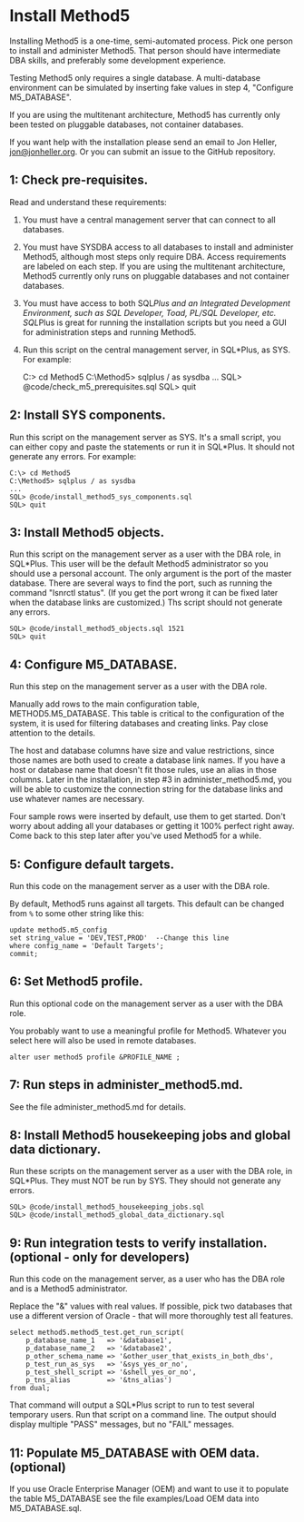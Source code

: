 Install Method5
===============

Installing Method5 is a one-time, semi-automated process.  Pick one person to install and administer Method5.  That person should have intermediate DBA skills, and preferably some development experience.

Testing Method5 only requires a single database.  A multi-database environment can be simulated by inserting fake values in step 4, "Configure M5_DATABASE".

If you are using the multitenant architecture, Method5 has currently only been tested on pluggable databases, not container databases.

If you want help with the installation please send an email to Jon Heller, jon@jonheller.org.  Or you can submit an issue to the GitHub repository.


1: Check pre-requisites.
------------------------

Read and understand these requirements:

1. You must have a central management server that can connect to all databases.

2. You must have SYSDBA access to all databases to install and administer Method5, although most steps only require DBA.  Access requirements are labeled on each step.  If you are using the multitenant architecture, Method5 currently only runs on pluggable databases and not container databases.

3. You must have access to both SQL*Plus and an Integrated Development Environment, such as SQL Developer, Toad, PL/SQL Developer, etc.  SQL*Plus is great for running the installation scripts but you need a GUI for administration steps and running Method5.

4. Run this script on the central management server, in SQL*Plus, as SYS.  For example:

	C:\> cd Method5
	C:\Method5> sqlplus / as sysdba
	...
	SQL> @code/check_m5_prerequisites.sql
	SQL> quit


2: Install SYS components.
--------------------------

Run this script on the management server as SYS.  It's a small script, you can either copy and paste the statements or run it in SQL*Plus.  It should not generate any errors.  For example:

	C:\> cd Method5
	C:\Method5> sqlplus / as sysdba
	...
	SQL> @code/install_method5_sys_components.sql
	SQL> quit


3: Install Method5 objects.
---------------------------

Run this script on the management server as a user with the DBA role, in SQL*Plus.  This user will be the default Method5 administrator so you should use a personal account.  The only argument is the port of the master database.  There are several ways to find the port, such as running the command "lsnrctl status".  (If you get the port wrong it can be fixed later when the database links are customized.)  Ths script should not generate any errors.

	SQL> @code/install_method5_objects.sql 1521
	SQL> quit


4: Configure M5_DATABASE.
-------------------------

Run this step on the management server as a user with the DBA role.

Manually add rows to the main configuration table, METHOD5.M5_DATABASE.  This table is critical to the configuration of the system, it is used for filtering databases and creating links.  Pay close attention to the details.

The host and database columns have size and value restrictions, since those names are both used to create a database link names.  If you have a host or database name that doesn't fit those rules, use an alias in those columns.  Later in the installation, in step #3 in administer_method5.md, you will be able to customize the connection string for the database links and use whatever names are necessary.

Four sample rows were inserted by default, use them to get started.  Don't worry about adding all your databases or getting it 100% perfect right away.  Come back to this step later after you've used Method5 for a while.


5: Configure default targets.
-----------------------------

Run this code on the management server as a user with the DBA role.

By default, Method5 runs against all targets.  This default can be changed from `%` to some other string like this:

	update method5.m5_config
	set string_value = 'DEV,TEST,PROD'  --Change this line
	where config_name = 'Default Targets';
	commit;


6: Set Method5 profile.
-----------------------

Run this optional code on the management server as a user with the DBA role.

You probably want to use a meaningful profile for Method5.  Whatever you select here will also be used in remote databases.

	alter user method5 profile &PROFILE_NAME ;


7: Run steps in administer_method5.md.
--------------------------------------

See the file administer_method5.md for details.


8: Install Method5 housekeeping jobs and global data dictionary.
----------------------------------------------------------------

Run these scripts on the management server as a user with the DBA role, in SQL*Plus.  They must NOT be run by SYS.  They should not generate any errors.

	SQL> @code/install_method5_housekeeping_jobs.sql
	SQL> @code/install_method5_global_data_dictionary.sql


9: Run integration tests to verify installation. (optional - only for developers)
-----------------------------------------------------------

Run this code on the management server, as a user who has the DBA role and is a Method5 administrator.

Replace the "&" values with real values.  If possible, pick two databases that use a different version of Oracle - that will more thoroughly test all features.

	select method5.method5_test.get_run_script(
		p_database_name_1   => '&database1',
		p_database_name_2   => '&database2',
		p_other_schema_name => '&other_user_that_exists_in_both_dbs',
		p_test_run_as_sys   => '&sys_yes_or_no',
		p_test_shell_script => '&shell_yes_or_no',
		p_tns_alias         => '&tns_alias')
	from dual;

That command will output a SQL*Plus script to run to test several temporary users.  Run that script on a command line.  The output should display multiple "PASS" messages, but no "FAIL" messages.


11: Populate M5_DATABASE with OEM data. (optional)
--------------------------------------------------

If you use Oracle Enterprise Manager (OEM) and want to use it to populate the table M5_DATABASE see the file examples/Load OEM data into M5_DATABASE.sql.
